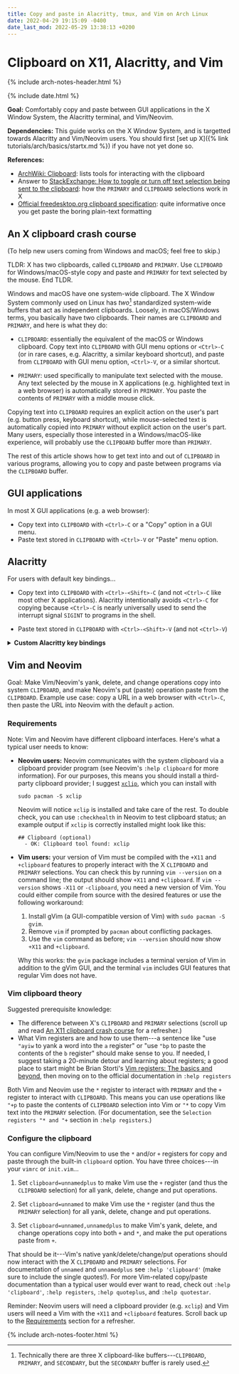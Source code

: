 ```yaml
---
title: Copy and paste in Alacritty, tmux, and Vim on Arch Linux
date: 2022-04-29 19:15:09 -0400
date_last_mod: 2022-05-29 13:38:13 +0200
---
```


# Clipboard on X11, Alacritty, and Vim

{% include arch-notes-header.html %}

{% include date.html %}

**Goal:** Comfortably copy and paste between GUI applications in the X Window System, the Alacritty terminal, and Vim/Neovim.

**Dependencies:** This guide works on the X Window System, and is targetted towards Alacritty and Vim/Neovim users.
You should first [set up X]({% link tutorials/arch/basics/startx.md %}) if you have not yet done so.

**References:**
- [ArchWiki: Clipboard](https://wiki.archlinux.org/title/Clipboard): lists tools for interacting with the clipboard
- Answer to [StackExchange: How to toggle or turn off text selection being sent to the clipboard](https://unix.stackexchange.com/a/213843): how the `PRIMARY` and `CLIPBOARD` selections work in X
- [Official freedesktop.org clipboard specification](https://specifications.freedesktop.org/clipboards-spec/clipboards-latest.txt): quite informative once you get paste the boring plain-text formatting

<!-- For Vim clipboard configuration, see [this StackExchange answer](https://vi.stackexchange.com/a/96). -->

## An X clipboard crash course

(To help new users coming from Windows and macOS; feel free to skip.)

TLDR: X has two clipboards, called `CLIPBOARD` and `PRIMARY`. Use `CLIPBOARD` for Windows/macOS-style copy and paste and `PRIMARY` for text selected by the mouse.
End TLDR.

Windows and macOS have one system-wide clipboard.
The X Window System commonly used on Linux has *two*[^1] standardized system-wide buffers that act as independent clipboards.
Loosely, in macOS/Windows terms, you basically have two clipboards.
Their names are `CLIPBOARD` and `PRIMARY`, and here is what they do:

[^1]: Technically there are three X clipboard-like buffers---`CLIPBOARD`, `PRIMARY`, and `SECONDARY`, but the `SECONDARY` buffer is rarely used.

- `CLIPBOARD`: essentially the equivalent of the macOS or Windows clipboard.
  Copy text into `CLIPBOARD` with GUI menu options or `<Ctrl>-C` (or in rare cases, e.g. Alacritty, a similar keyboard shortcut), and paste from `CLIPBOARD` with GUI menu option, `<Ctrl>-V`, or a similar shortcut.

- `PRIMARY`: used specifically to manipulate text selected with the mouse.
  Any text selected by the mouse in X applications (e.g. highlighted text in a web browser) is automatically stored in `PRIMARY`.
  You paste the contents of `PRIMARY` with a middle mouse click.

Copying text into `CLIPBOARD` requires an explicit action on the user's part (e.g. button press, keyboard shortcut), while mouse-selected text is automatically copied into `PRIMARY` without explicit action on the user's part.
Many users, especially those interested in a Windows/macOS-like experience, will probably use the `CLIPBOARD` buffer more than `PRIMARY`.

The rest of this article shows how to get text into and out of `CLIPBOARD` in various programs, allowing you to copy and paste between programs via the `CLIPBOARD` buffer.

## GUI applications

In most X GUI applications (e.g. a web browser):

- Copy text into `CLIPBOARD` with `<Ctrl>-C` or a "Copy" option in a GUI menu.
- Paste text stored in `CLIPBOARD` with `<Ctrl>-V` or "Paste" menu option.

## Alacritty

For users with default key bindings...

- Copy text into `CLIPBOARD` with `<Ctrl>-<Shift>-C` (and not `<Ctrl>-C` like most other X applications).
  Alacritty intentionally avoids `<Ctrl>-C` for copying because `<Ctrl>-C` is nearly universally used to send the interrupt signal `SIGINT` to programs in the shell.

- Paste text stored in `CLIPBOARD` with `<Ctrl>-<Shift>-V` (and not `<Ctrl>-V`)


<details>
  <summary>
  <strong>Custom Alacritty key bindings</strong>
  </summary>
  <p>You can change Alacritty’s default <code class="language-plaintext highlighter-rouge">CLIPBOARD</code> copy/paste keys in the <code class="language-plaintext highlighter-rouge">key_bindings:</code> section of the <code class="language-plaintext highlighter-rouge">alacritty.yml</code> config file—you’ll need to bind keys to Alacritty’s <code class="language-plaintext highlighter-rouge">Paste</code> and <code class="language-plaintext highlighter-rouge">Copy</code> actions.
  Here are the default bindings to give you a feel for the syntax.</p>

  <div class="language-yaml highlighter-rouge"><div class="highlight"><pre class="highlight"><code><span class="na">key_bindings</span><span class="pi">:</span>
    <span class="pi">-</span> <span class="pi">{</span> <span class="nv">key</span><span class="pi">:</span> <span class="nv">V</span><span class="pi">,</span> <span class="nv">mods</span><span class="pi">:</span> <span class="nv">Control|Shift</span><span class="pi">,</span> <span class="nv">action</span><span class="pi">:</span> <span class="nv">Paste</span> <span class="pi">}</span>
    <span class="pi">-</span> <span class="pi">{</span> <span class="nv">key</span><span class="pi">:</span> <span class="nv">C</span><span class="pi">,</span> <span class="nv">mods</span><span class="pi">:</span> <span class="nv">Control|Shift</span><span class="pi">,</span> <span class="nv">action</span><span class="pi">:</span> <span class="nv">Copy</span> <span class="pi">}</span>
  </code></pre></div></div>
  <p>The <code class="language-plaintext highlighter-rouge"># Key bindings</code> section in the default <code class="language-plaintext highlighter-rouge">alacritty.yml</code> file contains all the documentation you need to define your own bindings.
  (You can find the latest <code class="language-plaintext highlighter-rouge">alacritty.yml</code> file on the <a href="https://github.com/alacritty/alacritty/releases">Alacritty GitHub release page</a>.)
  </p>
</details>

## Vim and Neovim

Goal: Make Vim/Neovim's yank, delete, and change operations copy into system `CLIPBOARD`, and make Neovim's put (paste) operation paste from the `CLIPBOARD`.
Example use case: copy a URL in a web browser with `<Ctrl>-C`, then paste the URL into Neovim with the default `p` action.

### Requirements

Note: Vim and Neovim have different clipboard interfaces.
Here's what a typical user needs to know:

- **Neovim users:** Neovim communicates with the system clipboard via a clipboard provider program (see Neovim's `:help clipboard` for more information).
  For our purposes, this means you should install a third-party clipboard provider; I suggest [`xclip`](https://github.com/astrand/xclip), which you can install with

  ```
  sudo pacman -S xclip
  ```
  Neovim will notice `xclip` is installed and take care of the rest.
  To double check, you can use `:checkhealth` in Neovim to test clipboard status;
  an example output if `xclip` is correctly installed might look like this:

  ```
  ## Clipboard (optional)
    - OK: Clipboard tool found: xclip
  ```

- **Vim users:** your version of Vim must be compiled with the `+X11` and `+clipboard` features to properly interact with the X `CLIPBOARD` and `PRIMARY` selections.
  You can check this by running `vim --version` on a command line; the output should show `+X11` and `+clipboard`.
  If `vim --version` shows `-X11` or `-clipboard`, you need a new version of Vim.
  You could either compile from source with the desired features or use the following workaround:

  1. Install gVim (a GUI-compatible version of Vim) with `sudo pacman -S gvim`.
  1. Remove `vim` if prompted by `pacman` about conflicting packages.
  1. Use the `vim` command as before; `vim --version` should now show `+X11` and `+clipboard`.

  Why this works: the `gvim` package includes a terminal version of Vim in addition to the gVim GUI, and the terminal `vim` includes GUI features that regular Vim does not have.

### Vim clipboard theory

Suggested prerequisite knowledge:

- The difference between X's `CLIPBOARD` and `PRIMARY` selections (scroll up and read [An X11 clipboard crash course](#an-x11-clipboard-crash-course) for a refresher.)
- What Vim registers are and how to use them---a sentence like "use `"ayiw` to yank a word into the `a` register"  or "use `"bp` to paste the contents of the `b` register" should make sense to you.
  If needed, I suggest taking a 20-minute detour and learning about registers; a good place to start might be Brian Storti's [Vim registers: The basics and beyond](https://www.brianstorti.com/vim-registers/), then moving on to the official documentation in `:help registers`

Both Vim and Neovim use the `*` register to interact with `PRIMARY` and the `+` register to interact with `CLIPBOARD`.
This means you can use operations like `"+p` to paste the contents of `CLIPBOARD` selection into Vim or `"*` to copy Vim text into the `PRIMARY` selection.
(For documentation, see the `Selection registers "* and "+` section in `:help registers`.)

### Configure the clipboard

You can configure Vim/Neovim to use the `*` and/or `+` registers for copy and paste through the built-in `clipboard` option.
You have three choices---in your `vimrc` or `init.vim`...

1. Set `clipboard=unnamedplus` to make Vim use the `+` register (and thus the `CLIPBOARD` selection) for all yank, delete, change and put operations.

1. Set `clipboard=unnamed` to make Vim use the `*` register (and thus the `PRIMARY` selection) for all yank, delete, change and put operations.

1. Set `clipboard=unnamed,unnamedplus` to make Vim's yank, delete, and change operations copy into both `+` and `*`, and make the put operations paste from `+`.

That should be it---Vim's native yank/delete/change/put operations should now interact with the X `CLIPBOARD` and `PRIMARY` selections.
For documentation of `unnamed` and `unnamedplus` see `:help 'clipboard'` (make sure to include the single quotes!).
For more Vim-related copy/paste documentation than a typical user would ever want to read, check out `:help 'clipboard'`, `:help registers`, `:help quoteplus`, and `:help quotestar`.

Reminder: Neovim users will need a clipboard provider (e.g. `xclip`) and Vim users will need a Vim with the `+X11` and `+clipboard` features.
Scroll back up to the [Requirements](#requirements) section for a refresher.

<!-- ## tmux -->

<!-- Use case: copy text that was printed to standard output in a shell session (say). -->
<!-- - First enter `<Prefix>-[` to enter Tmux copy mode -->
<!-- - Use Vim keybindings to select text you wish to copy (e.g. `V` to enter visual line mode, then navigate with `hjkl`). -->
<!-- - Press `<Enter>` to copy selected text to the system `CLIPBOARD`. -->

<!-- You can then interact with the just-copied text just like any other text in the system `CLIPBOARD`. -->

<!-- https://www.rockyourcode.com/copy-and-paste-in-tmux/ -->

<!-- https://unix.stackexchange.com/a/349020 -->

<!-- https://github.com/tmux/tmux/wiki/Clipboard -->


{% include arch-notes-footer.html %}
